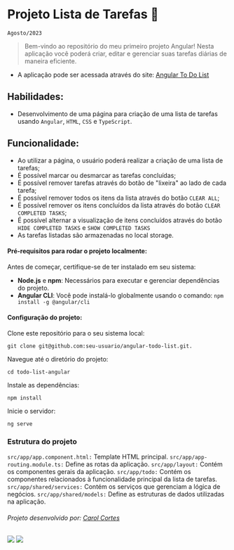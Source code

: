 # Projeto Lista de Tarefas :pencil:
``Agosto/2023``

> Bem-vindo ao repositório do meu primeiro projeto Angular! Nesta aplicação você poderá criar, editar e gerenciar suas tarefas diárias de maneira eficiente.

- A aplicação pode ser acessada através do site: [Angular To Do List](https://carolcortes.github.io/angular-todo-list/#/todo)

## Habilidades:
 - Desenvolvimento de uma página para criação de uma lista de tarefas usando ``Angular``, ``HTML``, ``CSS`` e ``TypeScript``.
 
 ## Funcionalidade:
  - Ao utilizar a página, o usuário poderá realizar a criação de uma lista de tarefas;
  - É possível marcar ou desmarcar as tarefas concluídas;
  - É possível remover tarefas através do botão de "lixeira" ao lado de cada tarefa;
  - É possível remover todos os itens da lista através do botão ``CLEAR ALL``;
  - É possível remover os itens concluídos da lista através do botão ``CLEAR COMPLETED TASKS``;
  - É possível alternar a visualização de itens concluídos através do botão ``HIDE COMPLETED TASKS`` e ``SHOW COMPLETED TASKS``
  - As tarefas listadas são armazenadas no local storage.

#### Pré-requisitos para rodar o projeto localmente:
Antes de começar, certifique-se de ter instalado em seu sistema:
- **Node.js** e **npm**: Necessários para executar e gerenciar dependências do projeto.
- **Angular CLI**: Você pode instalá-lo globalmente usando o comando: ```npm install -g @angular/cli```

#### Configuração do projeto:
Clone este repositório para o seu sistema local:
```
git clone git@github.com:seu-usuario/angular-todo-list.git.
```

Navegue até o diretório do projeto:
```
cd todo-list-angular
```

Instale as dependências:
```
npm install
```

Inicie o servidor:
```
ng serve
```

### Estrutura do projeto
`src/app/app.component.html:` Template HTML principal.
`src/app/app-routing.module.ts:` Define as rotas da aplicação.
`src/app/layout:` Contém os componentes gerais da aplicação.
`src/app/todo:` Contém os componentes relacionados à funcionalidade principal da lista de tarefas.
`src/app/shared/services:` Contém os serviços que gerenciam a lógica de negócios.
`src/app/shared/models:` Define as estruturas de dados utilizadas na aplicação.

###### Projeto desenvolvido por: [Carol Cortes](https://github.com/carolcortes)

  <a href = "mailto:caroline.ocortes@gmail.com"><img src="https://img.shields.io/badge/-Gmail-%23333?style=for-the-badge&logo=gmail&logoColor=white" target="_blank"></a>
  <a href="https://www.linkedin.com/in/carolinecortess/" target="_blank"><img src="https://img.shields.io/badge/-LinkedIn-%230077B5?style=for-the-badge&logo=linkedin&logoColor=white"></a>
